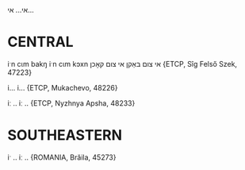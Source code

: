 אי... אי...

CENTRAL
========

iˑn cɩm bakŋ iˑn cɩm kɔxn אי צום באַקן אי צום קאָכן {ETCP, Sîg Felső Szek, 47223}

i... i... {ETCP, Mukachevo, 48226}

iː .. iː .. {ETCP, Nyzhnya Apsha, 48233}

SOUTHEASTERN
==============

iˑ .. iː .. {ROMANIA, Brăila, 45273}
